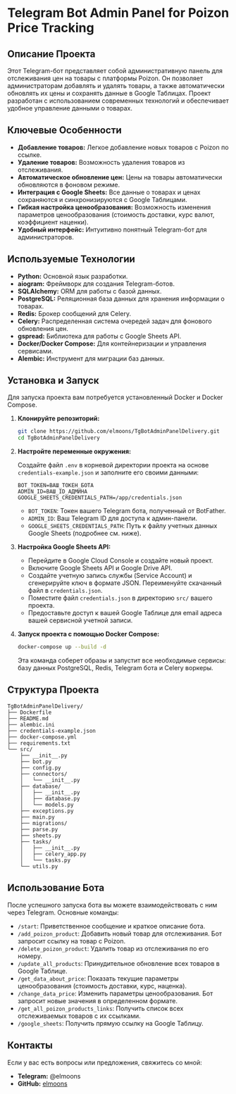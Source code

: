 # Telegram Bot Admin Panel for Poizon Price Tracking




## Описание Проекта

Этот Telegram-бот представляет собой административную панель для отслеживания цен на товары с платформы Poizon. Он позволяет администраторам добавлять и удалять товары, а также автоматически обновлять их цены и сохранять данные в Google Таблицах. Проект разработан с использованием современных технологий и обеспечивает удобное управление данными о товарах.

## Ключевые Особенности

*   **Добавление товаров:** Легкое добавление новых товаров с Poizon по ссылке.
*   **Удаление товаров:** Возможность удаления товаров из отслеживания.
*   **Автоматическое обновление цен:** Цены на товары автоматически обновляются в фоновом режиме.
*   **Интеграция с Google Sheets:** Все данные о товарах и ценах сохраняются и синхронизируются с Google Таблицами.
*   **Гибкая настройка ценообразования:** Возможность изменения параметров ценообразования (стоимость доставки, курс валют, коэффициент наценки).
*   **Удобный интерфейс:** Интуитивно понятный Telegram-бот для администраторов.

## Используемые Технологии

*   **Python:** Основной язык разработки.
*   **aiogram:** Фреймворк для создания Telegram-ботов.
*   **SQLAlchemy:** ORM для работы с базой данных.
*   **PostgreSQL:** Реляционная база данных для хранения информации о товарах.
*   **Redis:** Брокер сообщений для Celery.
*   **Celery:** Распределенная система очередей задач для фонового обновления цен.
*   **gspread:** Библиотека для работы с Google Sheets API.
*   **Docker/Docker Compose:** Для контейнеризации и управления сервисами.
*   **Alembic:** Инструмент для миграции баз данных.




## Установка и Запуск

Для запуска проекта вам потребуется установленный Docker и Docker Compose.

1.  **Клонируйте репозиторий:**

    ```bash
    git clone https://github.com/elmoons/TgBotAdminPanelDelivery.git
    cd TgBotAdminPanelDelivery
    ```

2.  **Настройте переменные окружения:**

    Создайте файл `.env` в корневой директории проекта на основе `credentials-example.json` и заполните его своими данными:

    ```
    BOT_TOKEN=ВАШ_ТОКЕН_БОТА
    ADMIN_ID=ВАШ_ID_АДМИНА
    GOOGLE_SHEETS_CREDENTIALS_PATH=/app/credentials.json
    ```

    *   `BOT_TOKEN`: Токен вашего Telegram бота, полученный от BotFather.
    *   `ADMIN_ID`: Ваш Telegram ID для доступа к админ-панели.
    *   `GOOGLE_SHEETS_CREDENTIALS_PATH`: Путь к файлу учетных данных Google Sheets (подробнее см. ниже).

3.  **Настройка Google Sheets API:**

    *   Перейдите в Google Cloud Console и создайте новый проект.
    *   Включите Google Sheets API и Google Drive API.
    *   Создайте учетную запись службы (Service Account) и сгенерируйте ключ в формате JSON. Переименуйте скачанный файл в `credentials.json`.
    *   Поместите файл `credentials.json` в директорию `src/` вашего проекта.
    *   Предоставьте доступ к вашей Google Таблице для email адреса вашей сервисной учетной записи.

4.  **Запуск проекта с помощью Docker Compose:**

    ```bash
    docker-compose up --build -d
    ```

    Эта команда соберет образы и запустит все необходимые сервисы: базу данных PostgreSQL, Redis, Telegram бота и Celery воркеры.




## Структура Проекта

```
TgBotAdminPanelDelivery/
├── Dockerfile
├── README.md
├── alembic.ini
├── credentials-example.json
├── docker-compose.yml
├── requirements.txt
└── src/
    ├── __init__.py
    ├── bot.py
    ├── config.py
    ├── connectors/
    │   └── __init__.py
    ├── database/
    │   ├── __init__.py
    │   ├── database.py
    │   └── models.py
    ├── exceptions.py
    ├── main.py
    ├── migrations/
    ├── parse.py
    ├── sheets.py
    ├── tasks/
    │   ├── __init__.py
    │   ├── celery_app.py
    │   └── tasks.py
    └── utils.py
```

## Использование Бота

После успешного запуска бота вы можете взаимодействовать с ним через Telegram. Основные команды:

*   `/start`: Приветственное сообщение и краткое описание бота.
*   `/add_poizon_product`: Добавить новый товар для отслеживания. Бот запросит ссылку на товар с Poizon.
*   `/delete_poizon_product`: Удалить товар из отслеживания по его номеру.
*   `/update_all_products`: Принудительное обновление всех товаров в Google Таблице.
*   `/get_data_about_price`: Показать текущие параметры ценообразования (стоимость доставки, курс, наценка).
*   `/change_data_price`: Изменить параметры ценообразования. Бот запросит новые значения в определенном формате.
*   `/get_all_poizon_products_links`: Получить список всех отслеживаемых товаров с их ссылками.
*   `/google_sheets`: Получить прямую ссылку на Google Таблицу.

## Контакты

Если у вас есть вопросы или предложения, свяжитесь со мной:

*   **Telegram:** @elmoons
*   **GitHub:** [elmoons](https://github.com/elmoons)



